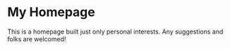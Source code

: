 # My Homepage
This is a homepage built just only personal interests. Any suggestions and folks are welcomed!



